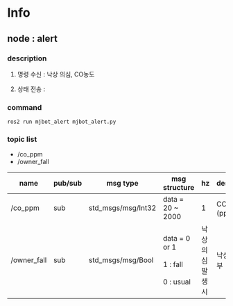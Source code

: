 # Info

## node : alert

### description

1. 명령 수신 : 낙상 의심, CO농도

2. 상태 전송 : 

### command
```
ros2 run mjbot_alert mjbot_alert.py
```

### topic list

- /co_ppm
- /owner_fall

| name          | pub/sub | msg type                               | msg structure             | hz | description |
|---------------|---------|----------------------------------------|---------------------------|----|---|
| /co_ppm       | sub     | std_msgs/msg/Int32           | data = 20 ~ 2000 | 1 | CO 농도(ppm) |
| /owner_fall   | sub     | std_msgs/msg/Bool            | data = 0 or 1 <br></br> 1 : fall <br></br> 0 : usual| 낙상 의심 발생 시 | 낙상 의심 여부 |